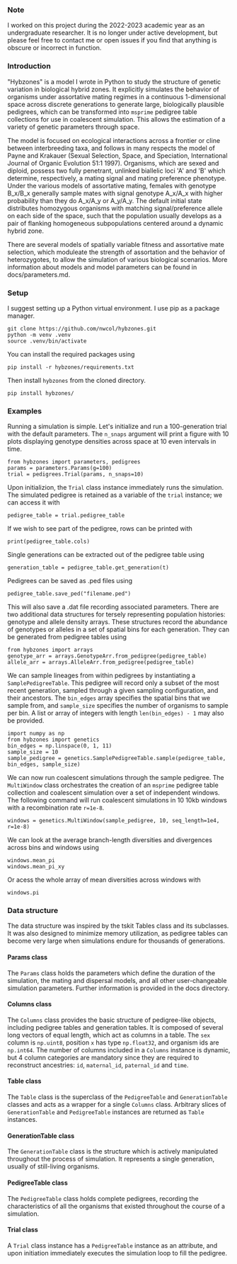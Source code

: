 ### Note
I worked on this project during the 2022-2023 academic year as an undergraduate researcher. It is no longer under active development, but please feel free to contact me or open issues if you find that anything is obscure or incorrect in function.

### Introduction
"Hybzones" is a model I wrote in Python to study the structure of genetic variation in biological hybrid zones. It explicitly simulates the behavior of organisms under assortative mating regimes in a continuous 1-dimensional space across discrete generations to generate large, biologically plausible pedigrees, which can be transformed into `msprime` pedigree table collections for use in coalescent simulation. This allows the estimation of a variety of genetic parameters through space.

The model is focused on ecological interactions across a frontier or cline between interbreeding taxa, and follows in many respects the model of Payne and Krakauer (Sexual Selection, Space, and Speciation, International Journal of Organic Evolution 51:1 1997). Organisms, which are sexed and diploid, possess two fully penetrant, unlinked biallelic loci 'A' and 'B' which determine, respectively, a mating signal and mating preference phenotype. Under the various models of assortative mating, females with genotype B_x/B_x generally sample mates with signal genotype A_x/A_x with higher probability than they do A_x/A_y or A_y/A_y. The default initial state distributes homozygous organisms with matching signal/preference allele on each side of the space, such that the population usually develops as a pair of flanking homogeneous subpopulations centered around a dynamic hybrid zone.

There are several models of spatially variable fitness and assortative mate selection, which moduleate the strength of assortation and the behavior of heterozygotes, to allow the simulation of various biological scenarios. More information about models and model parameters can be found in docs/parameters.md.

### Setup
I suggest setting up a Python virtual environment. I use pip as a package manager.

    git clone https://github.com/nwcol/hybzones.git
    python -m venv .venv
    source .venv/bin/activate

You can install the required packages using

    pip install -r hybzones/requirements.txt

Then install `hybzones` from the cloned directory. 

    pip install hybzones/
 

### Examples
Running a simulation is simple. Let's initialize and run a 100-generation trial with the default parameters. The `n_snaps` argument will print a figure with 10 plots displaying genotype densities across space at 10 even intervals in time.

	from hybzones import parameters, pedigrees
	params = parameters.Params(g=100)
	trial = pedigrees.Trial(params, n_snaps=10)
	
Upon initializion, the `Trial` class instance immediately runs the simulation. The simulated pedigree is retained as a variable of the `trial` instance; we can access it with

	pedigree_table = trial.pedigree_table
	
If we wish to see part of the pedigree, rows can be printed with 

	print(pedigree_table.cols)
	
Single generations can be extracted out of the pedigree table using 

    generation_table = pedigree_table.get_generation(t)
	
Pedigrees can be saved as .ped files using

	pedigree_table.save_ped("filename.ped")

This will also save a .dat file recording associated parameters. There are two additional data structures for tersely representing population histories: genotype and allele density arrays. These structures record the abundance of genotypes or alleles in a set of spatial bins for each generation. They can be generated from pedigree tables using

	from hybzones import arrays
	genotype_arr = arrays.GenotypeArr.from_pedigree(pedigree_table)
	allele_arr = arrays.AlleleArr.from_pedigree(pedigree_table)

We can sample lineages from within pedigrees by instantiating a `SamplePedigreeTable`. This pedigree will record only a subset of the most recent generation, sampled through a given sampling configuration, and their ancestors. The `bin_edges` array specifies the spatial bins that we sample from, and `sample_size` specifies the number of organisms to sample per bin. A list or array of integers with length `len(bin_edges) - 1` may also be provided.

	import numpy as np
	from hybzones import genetics
	bin_edges = np.linspace(0, 1, 11)
	sample_size = 10
	sample_pedigree = genetics.SamplePedigreeTable.sample(pedigree_table, bin_edges, sample_size)
	
We can now run coalescent simulations through the sample pedigree. The `MultiWindow` class orchestrates the creation of an `msprime` pedigree table collection and coalescent simulation over a set of independent windows. The following command will run coalescent simulations in 10 10kb windows with a recombination rate `r=1e-8`.

	windows = genetics.MultiWindow(sample_pedigree, 10, seq_length=1e4, r=1e-8)
	
We can look at the average branch-length diversities and divergences across bins and windows using

    windows.mean_pi
	windows.mean_pi_xy

Or acess the whole array of mean diversities across windows with

    windows.pi

### Data structure
The data structure was inspired by the tskit Tables class and its subclasses. It was also designed to minimize memory utilization, as pedigree tables can become very large when simulations endure for thousands of generations.

#### Params class
The `Params` class holds the parameters which define the duration of the simulation, the mating and dispersal models, and all other user-changeable simulation parameters. Further information is provided in the docs directory.

#### Columns class
The `Columns` class provides the basic structure of pedigree-like objects, including pedigree tables and generation tables. It is composed of several long vectors of equal length, which act as columns in a table. The `sex` column is `np.uint8`,  position `x` has type `np.float32`, and organism ids are `np.int64`. The number of columns included in a `Columns` instance is dynamic, but 4 column categories are mandatory since they are required to reconstruct ancestries: `id`, `maternal_id`, `paternal_id` and `time`. 

#### Table class
The `Table` class is the superclass of the `PedigreeTable` and `GenerationTable` classes and acts as a wrapper for a single `Columns` class. Arbitrary slices of `GenerationTable` and `PedigreeTable` instances are returned as `Table` instances.

#### GenerationTable class
The `GenerationTable` class is the structure which is actively manipulated throughout the process of simulation. It represents a single generation, usually of still-living organisms. 

#### PedigreeTable class
The `PedigreeTable` class holds complete pedigrees, recording the characteristics of all the organisms that existed throughout the course of a simulation. 

#### Trial class
A `Trial` class instance has a `PedigreeTable` instance as an attribute, and upon initiation immediately executes the simulation loop to fill the pedigree. 
